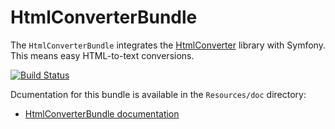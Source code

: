 # HtmlConverterBundle

The `HtmlConverterBundle` integrates the [HtmlConverter](https://github.com/bicpi/HtmlConverter)
library with Symfony. This means easy HTML-to-text conversions.

[![Build Status](https://travis-ci.org/bicpi/HtmlConverter.svg?branch=master)](https://travis-ci.org/bicpi/HtmlConverterBundle)

Dcumentation for this bundle is available in the `Resources/doc` directory:

* [HtmlConverterBundle documentation](https://github.com/bicpi/HtmlConverterBundle/blob/master/Resources/doc/index.md)
